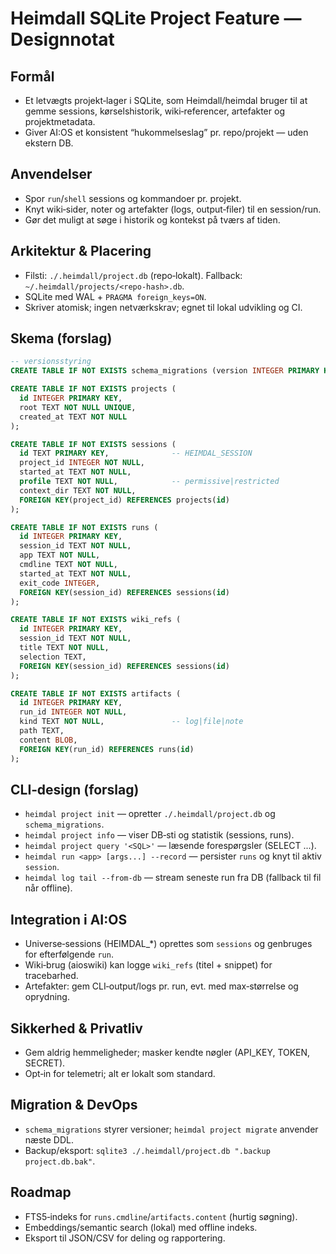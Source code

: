 # Heimdall SQLite Project Feature — Designnotat

## Formål
- Et letvægts projekt‑lager i SQLite, som Heimdall/heimdal bruger til at gemme sessions, kørselshistorik, wiki‑referencer, artefakter og projektmetadata.
- Giver AI:OS et konsistent “hukommelseslag” pr. repo/projekt — uden ekstern DB.

## Anvendelser
- Spor `run`/`shell` sessions og kommandoer pr. projekt.
- Knyt wiki‑sider, noter og artefakter (logs, output‑filer) til en session/run.
- Gør det muligt at søge i historik og kontekst på tværs af tiden.

## Arkitektur & Placering
- Filsti: `./.heimdall/project.db` (repo‑lokalt). Fallback: `~/.heimdall/projects/<repo-hash>.db`.
- SQLite med WAL + `PRAGMA foreign_keys=ON`.
- Skriver atomisk; ingen netværkskrav; egnet til lokal udvikling og CI.

## Skema (forslag)
```sql
-- versionsstyring
CREATE TABLE IF NOT EXISTS schema_migrations (version INTEGER PRIMARY KEY);

CREATE TABLE IF NOT EXISTS projects (
  id INTEGER PRIMARY KEY,
  root TEXT NOT NULL UNIQUE,
  created_at TEXT NOT NULL
);

CREATE TABLE IF NOT EXISTS sessions (
  id TEXT PRIMARY KEY,              -- HEIMDAL_SESSION
  project_id INTEGER NOT NULL,
  started_at TEXT NOT NULL,
  profile TEXT NOT NULL,            -- permissive|restricted
  context_dir TEXT NOT NULL,
  FOREIGN KEY(project_id) REFERENCES projects(id)
);

CREATE TABLE IF NOT EXISTS runs (
  id INTEGER PRIMARY KEY,
  session_id TEXT NOT NULL,
  app TEXT NOT NULL,
  cmdline TEXT NOT NULL,
  started_at TEXT NOT NULL,
  exit_code INTEGER,
  FOREIGN KEY(session_id) REFERENCES sessions(id)
);

CREATE TABLE IF NOT EXISTS wiki_refs (
  id INTEGER PRIMARY KEY,
  session_id TEXT NOT NULL,
  title TEXT NOT NULL,
  selection TEXT,
  FOREIGN KEY(session_id) REFERENCES sessions(id)
);

CREATE TABLE IF NOT EXISTS artifacts (
  id INTEGER PRIMARY KEY,
  run_id INTEGER NOT NULL,
  kind TEXT NOT NULL,               -- log|file|note
  path TEXT,
  content BLOB,
  FOREIGN KEY(run_id) REFERENCES runs(id)
);
```

## CLI‑design (forslag)
- `heimdal project init` — opretter `./.heimdall/project.db` og `schema_migrations`.
- `heimdal project info` — viser DB‑sti og statistik (sessions, runs).
- `heimdal project query '<SQL>'` — læsende forespørgsler (SELECT ...).
- `heimdal run <app> [args...] --record` — persister `runs` og knyt til aktiv `session`.
- `heimdal log tail --from-db` — stream seneste run fra DB (fallback til fil når offline).

## Integration i AI:OS
- Universe‑sessions (HEIMDAL_*) oprettes som `sessions` og genbruges for efterfølgende `run`.
- Wiki‑brug (aioswiki) kan logge `wiki_refs` (titel + snippet) for tracebarhed.
- Artefakter: gem CLI‑output/logs pr. run, evt. med max‑størrelse og oprydning.

## Sikkerhed & Privatliv
- Gem aldrig hemmeligheder; masker kendte nøgler (API_KEY, TOKEN, SECRET).
- Opt‑in for telemetri; alt er lokalt som standard.

## Migration & DevOps
- `schema_migrations` styrer versioner; `heimdal project migrate` anvender næste DDL.
- Backup/eksport: `sqlite3 ./.heimdall/project.db ".backup project.db.bak"`.

## Roadmap
- FTS5‑indeks for `runs.cmdline`/`artifacts.content` (hurtig søgning).
- Embeddings/semantic search (lokal) med offline indeks.
- Eksport til JSON/CSV for deling og rapportering.

